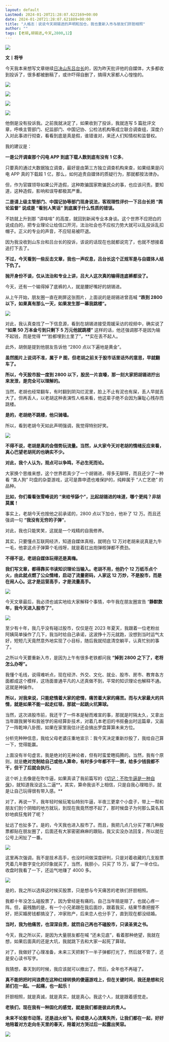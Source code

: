 ```yaml
---
layout: default
Lastmod: 2024-01-20T21:28:07.622169+00:00
date: 2024-01-20T21:28:07.621889+00:00
title: "人格志｜说说今天胡锡进的声明和加仓，我也重新入市与朋友们肝胆相照"
author: ""
tags: [老胡,胡锡进,今天,2800,12]
---
```


![](https://images.weserv.nl/?url=https%3A//chinadigitaltimes.net/chinese/files/2024/01/post-704318-65aad4aa97f02.png)

**文丨将爷**

今天我本来想写文章继续[日决山东吕台长](https://freewechat.com/a/MzAwMzcwOTIwMQ==/2650532103/1)的，因为昨天批评他的自媒体，大多都收到投诉了，很多都被删稿了，或许吓得自删了，搞得大家都人心惶惶的。

![](https://images.weserv.nl/?url=https%3A//chinadigitaltimes.net/chinese/files/2024/01/post-704318-65aad4abf3d78.png)

![](https://images.weserv.nl/?url=https%3A//chinadigitaltimes.net/chinese/files/2024/01/post-704318-65aad4acbb26b.png)

![](https://images.weserv.nl/?url=https%3A//chinadigitaltimes.net/chinese/files/2024/01/post-704318-65aad4ad5d611.png)

![](https://images.weserv.nl/?url=https%3A//chinadigitaltimes.net/chinese/files/2024/01/post-704318-65aad4adea27e.png)

他倒是没有投诉我。之前我就决定了，如果收到了投诉，我就连写 5 篇批评文章，呼唤主管部门、纪监部门、中国记协、公检法机构等成立联合调查组，深度介入对此事进行彻查，看看到底是真是假，谁错谁对，来还人们知情权和监督权。

我的建议是：

**一是公开调查那个闪电 APP 到底下载人数到底有没有 1 亿多**。

只要真的通过大数据独立调查，最好是由第三方独立调查机构来查，如果结果是闪电 APP 真的下载超 1 亿，那么，如何追责自媒体的质疑行为，那就都按法律办。

但，作为官媒领导如果公开造假，这种欺骗国家欺骗民众的事，也应该问责。要知道，这种造假，影响和误导都极其严重。

**二是请上级主管部门、中国记协等部门现身说法，客观理性评价一下吕台长把 “舆论监督” 说成是 “看别人笑话” 到底属于什么性质的错误。**

不妨就上升到那 “讲啥啥” 的高度，就回到新闻专业本身谈。这个世界不应把白的说成白的，把专业理论让给信口开河，法治社会也不应权力势大就可以乱投诉乱扣帽子。正义的专业的声音，不应轻易被吓退。

因为我没收到山东台和吕台长的投诉，该说的话现在也就都说完了，也就不想接着追打下去了。

**不过，今天看到一些反击文章，我也一声叹息，吕台长这个正规军是与自媒体人结下仇了。**

**抛开身份不谈，仅从法治和专业上讲，吕大人这次真的输得连底裤都没了。**

今天，还有一个输得掉了底裤的人，就是腰好嘴好的胡锡进。

从上午开始，朋友圈一直在刷屏这张图片，上面说的是胡锡进曾高喊 **“跌到 2800 以下，如果真有那么一天，如果发生那一幕我跳楼”。**

![](https://images.weserv.nl/?url=https%3A//chinadigitaltimes.net/chinese/files/2024/01/post-704318-65aad4b089db0.png)

对此，我认真查找了一下信息源，看到在胡锡进接受周媛采访的视频中，确实说了 **“如果 50 万本金亏到只剩下 5 万元他就跳楼”** 这样的话，他还强调那不是因为输不起钱，而是觉得 **“脸都埋到土里了”，**实在丢不起人。

此外，胡倒是提到他朋友告诉他 “2800 点以下遍地是黄金”。

**虽然图片上说词不准，属于 P 图，但老胡之前关于股市话里话外的意思，早就翻车了。**

**所以，今天股市股一度到 2800 以下，股民一片哀嚎，那一刻大家把胡锡进拧出来发泄，是完全可以理解的。**

当然，老胡也经常翻车，有时翻到阴沟烂泥里，脸上不止有泥也有屎，丢人早就丢大了。但再丢人，以老胡这种表演性人格来看，他这辈子绝不会因为廉耻心残存而跳楼。

**是的，老胡绝不跳楼，他只骑墙。**

所以，看到老胡今天如此声明强调，我觉得特别好笑。

![](https://images.weserv.nl/?url=https%3A//chinadigitaltimes.net/chinese/files/2024/01/post-704318-65aad4b2ec830.png)

**不得不说，老胡是真的会借势玩流量。当然，从大家今天对老胡的情绪反应来看，真心巴望老胡死的也确实不少。**

**对此，我个人认为，观点可以争鸣，不必生死而论。**

大家换个思维来想，这个世界若真少了一个胡锡进，得多无聊呀，而且还少了一种看 “类人狗” 叼盘的杂耍游戏，这可是靠申遗也难保护的，纯粹属于 “人亡艺绝” 的品种。

**比如，你们看看张雪峰说的 “来给爷舔个”，比起胡锡进的味道，哪个更纯？非胡莫属！**

事实上，老胡今天也按他之前承诺的，2800 点以下加仓，他补了 12 万。而且还强调一句 **“我没有无穷的子弹”**。

对此，我也只能笑笑，这就是一个戏精的自我修养。

其实，只要懂点互联网经济，知道自媒体真相，就明白 12 万对老胡来说真是九牛一毛，他拿这点子弹算个毛线呀，就是着扛出炮弹核弹都不费劲。

**不得不说，老胡自媒体玩得还是真嗨。**

**我们写文章，都得靠买书读知识理论当输入。老胡不用，他扔个 12 万纸币点个火，由此就点燃了公众情绪，启动了流量密码，人家这 12 万炒，不是股市，而是在闹人心。这才是运营高手，才是流量高手。**

![](https://images.weserv.nl/?url=https%3A//chinadigitaltimes.net/chinese/files/2024/01/post-704318-65aad4b45b344.)

今天文章最后，我必须也诚实地给大家解释个事情，中午我在朋友圈宣告 “**静默数年，我今天进入股市了”**。

![](https://images.weserv.nl/?url=https%3A//chinadigitaltimes.net/chinese/files/2024/01/post-704318-65aad4b69d7cd.png)

至少有十年，我几乎没有碰过股市，仅仅是在 2023 年夏天，我跟着一位老粉丝阿姨简单操作了几下，我当时给自己承诺，这波挣十万元就跑，没想到当时运气太好，短短几天竟然意外地实现了小目标，随后我就彻底清空躺平，认真忙别的事了。

之所以今天要重新入市，是因为上午有很多老铁都问我 **“掉到 2800 之下了，老将怎么办呀”。**

我懂个毛线，说得难听点，现在经济、外交、文化、就业、股市、房市、教育各方面都成这个模样，这场面普通平凡的人还真做不到，平常的知识理论也解释不通。这就是神操作。

**所以，对我来说，只能悲情着大家的悲情，痛苦着大家的痛苦。而与大家最大的共情，就是如果不能一起走红毯，那就一起跳火坑算球。**

当然，这次进股市前，我还干了一件本是秘而难宣的事，那就是时隔太久，又拿出当年跟我舅爷和我爸学的易经算卦技术，对着几本老旧的书抠叠出时运篇章，又画了一阵乾坤八卦图，如果在家里我估计还会搞出罗盘算算未来方位。

分析完种种信息，我给父母老婆庄重地宣示：我今天决定重新炒股了，我给自己算一下，觉得能赢。

上面没有半句虚言。我是绝对的无神论者，但有时蛮爱瞎捣腾的。当然，我有个原则，就是**绝对克制给自己或他人算命，有时多少年都不干一票，给多少钱我都不干，但干了后就会执行。**

这个听上去像是在吹牛逼，如果真读了我前篇写的《[切记：不吹牛逼是一种自保](https://freewechat.com/a/MzAwMzcwOTIwMQ==/2650532087/1)》，就知道我没这么二逼**。其实，算命我谈不上相信，只是自我心理暗示，就是让自己玩得很有带入感。**

对了，再说一下，我年轻时候玩笔仙特别牛逼，半夜三更拿个小盘子，带上一帮和朋友们到个阴暗的地方就玩，到现在我竟然想不起了，那时候盘子为何那么莫名其妙地疯狂鬼转了呢？

扯远了也扯多了。是的，今天我也进入股市了。而且，我把几点几分买了哪几种股票都贴在朋友圈了，后面还有大家密密麻麻的跟贴，我又实没办法回复，所以就在公号上闲扯了一番。

![](https://images.weserv.nl/?url=https%3A//chinadigitaltimes.net/chinese/files/2024/01/post-704318-65aad4b880efc.png)

这里再次强调，我不是技术高手，也没时间做深度研判，只是对着收藏的几支股票凭着几年数字变化的印象就买了，当然，我胆小，只买了 15 万，留了一半仓位。收盘时我看了一下，还运气地赚了 4000 多。

![](https://images.weserv.nl/?url=https%3A//chinadigitaltimes.net/chinese/files/2024/01/post-704318-65aad4b9a5322.png)

是的，我之所以选择这时候买股票，只是想与今天痛苦的老铁们肝胆相照。

我都十年没怎么碰股票了，因为曾经是有痛的。自己当年赔是赔了，也就心疼一阵。但，最残酷的是，有一个小兄弟跟在我后面炒，跟着我买，结果节奏把握不好，把买婚房钱都搞没了，冲家败产，后来恋人也分手了，直到现在都没结婚。

**当时，我为他痛苦，也深深自责，就罚自己再也不碰股市，只读圣贤之书。**

今天，我之所以买，是因为大量朋友都在喊 “还未见底”，看着那种绝望，我就在想，如果后面真的还是大坑，我就跳下去和大家一起死了算球。

对了，我做好了心理准备，未来三天把剩下一半子弹都打光了，然后就不管了，还是安心读书写字。

我猜想，春天到的时候，我应该就可以撤出了。然后，全年也不再碰了。

**真不能把把时间浪费在这种红绿转换的傻逼游戏上，但在关键时间，我还是想和兄弟们在一起。一起痛，也一起乐！**

肝胆相照，就是真诚，就是真实，就是真心。我这个人，就是跟着感觉走。

**老铁们，现在我有一种固化的感觉，就是我们都是彼此的贵人。**

**未来不论股市动荡，还是战火纷飞，抑或是人心流离失所，让我们都在一起，好好地陪着对方走向冬天里的春天，陪着对方哭过后一起露出笑容。**

![](https://images.weserv.nl/?url=https%3A//chinadigitaltimes.net/chinese/files/2024/01/post-704318-65aad4ba9dc09.)

